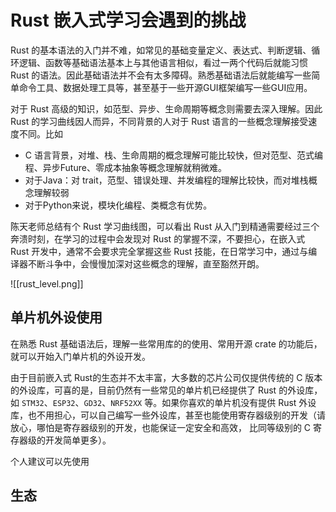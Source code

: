 
# Rust 嵌入式学习会遇到的挑战

Rust 的基本语法的入门并不难，如常见的基础变量定义、表达式、判断逻辑、循环逻辑、函数等基础语法基本上与其他语言相似，看过一两个代码后就能习惯 Rust 的语法。因此基础语法并不会有太多障碍。熟悉基础语法后就能编写一些简单命令工具、数据处理工具等，甚至基于一些开源GUI框架编写一些GUI应用。

对于 Rust 高级的知识，如范型、异步、生命周期等概念则需要去深入理解。因此Rust 的学习曲线因人而异，不同背景的人对于 Rust 语言的一些概念理解接受速度不同。比如
- C 语言背景，对堆、栈、生命周期的概念理解可能比较快，但对范型、范式编程、异步Future、零成本抽象等概念理解就稍微难。
- 对于Java：对 trait，范型、错误处理、并发编程的理解比较快，而对堆栈概念理解较弱
- 对于Python来说，模块化编程、类概念有优势。

陈天老师总结有个 Rust 学习曲线图，可以看出 Rust 从入门到精通需要经过三个奔溃时刻，在学习的过程中会发现对 Rust 的掌握不深，不要担心，在嵌入式 Rust 开发中，通常不会要求完全掌握这些 Rust 技能，在日常学习中，通过与编译器不断斗争中，会慢慢加深对这些概念的理解，直至豁然开朗。

![[rust_level.png]]

## 单片机外设使用
在熟悉 Rust 基础语法后，理解一些常用库的的使用、常用开源 crate 的功能后，就可以开始入门单片机的外设开发。

由于目前嵌入式 Rust的生态并不太丰富，大多数的芯片公司仅提供传统的 C 版本的外设库，可喜的是，目前仍然有一些常见的单片机已经提供了 Rust 的外设库，如 `STM32`、`ESP32`、`GD32`、`NRF52XX` 等。如果你喜欢的单片机没有提供 Rust 外设库，也不用担心，可以自己编写一些外设库，甚至也能使用寄存器级别的开发（请放心，哪怕是寄存器级别的开发，也能保证一定安全和高效， 比同等级别的 C 寄存器级的开发简单更多）。

个人建议可以先使用

## 生态